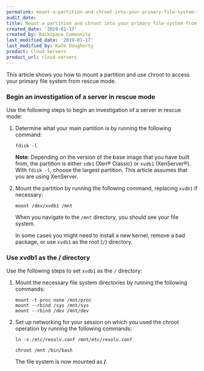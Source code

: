 ```yaml
---
permalink: mount-a-partition-and-chroot-into-your-primary-file-system-from-rescue-mode/
audit_date:
title: Mount a partition and chroot into your primary file-system from rescue mode
created_date: '2019-01-17'
created_by: Rackspace Community
last_modified_date: '2019-01-17'
last_modified_by: Kate Dougherty
product: Cloud Servers
product_url: cloud-servers
---
```


This article shows you how to mount a partition and use chroot to access your
primary file system from rescue mode.

### Begin an investigation of a server in rescue mode

Use the following steps to begin an investigation of a server in rescue mode:

1. Determine what your main partition is by running the following command:

       fdisk -l

   **Note**: Depending on the version of the base image that you have built
   from, the partition is either `sdb1` (Xen&reg; Classic) or `xvdb1` (XenServer&reg;).
   With `fdisk -l`, choose the largest partition. This article assumes that
   you are using XenServer.

2. Mount the partition by running the following command, replacing `xvdb1` if
   necessary:

       mount /dev/xvdb1 /mnt

   When you navigate to the `/mnt` directory, you should see your file system.

   In some cases you might need to install a new kernel, remove a bad package,
   or use `xvdb1` as the root (`/`) directory.

### Use xvdb1 as the / directory

Use the following steps to set `xvdb1` as the `/` directory:

1. Mount the necessary file system directories by running the following
   commands:

       mount -t proc none /mnt/proc
       mount --rbind /sys /mnt/sys
       mount --rbind /dev /mnt/dev

2. Set up networking for your session on which you used the chroot 
   operation by running the following commands:

       ln -s /etc/resolv.conf /mnt/etc/resolv.conf

       chroot /mnt /bin/bash

   The file system is now mounted as **/**.

